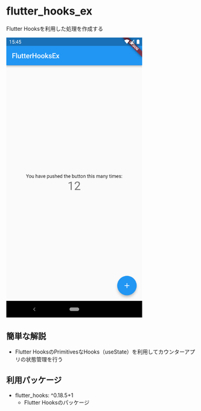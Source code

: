 # flutter_hooks_ex
Flutter Hooksを利用した処理を作成する

<img src="screenshot/img.png" width="360px">

## 簡単な解説
- Flutter HooksのPrimitivesなHooks（useState）を利用してカウンターアプリの状態管理を行う

## 利用パッケージ
- flutter_hooks: ^0.18.5+1
    - Flutter Hooksのパッケージ